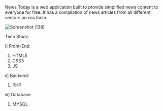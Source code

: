 News Today is a web application built to provide simplified news content to everyone for free. It has a compilation of news articles from all different sectors across India.

![Screenshot (138)](https://user-images.githubusercontent.com/83204279/233854125-24f7818c-e856-40a0-be04-5ea83b84dd69.png)


Tech Stack:

i) Front-End:
1) HTML5
2) CSS3
3) JS

ii) Backend:
1) PHP 

iii) Database:
1) MYSQL

